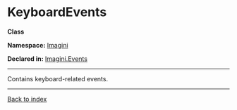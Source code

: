 # KeyboardEvents

**Class**

**Namespace:** [Imagini](Imagini.md)

**Declared in:** [Imagini.Events](Imagini.Events.md)

------



Contains keyboard-related events.


------

[Back to index](index.md)